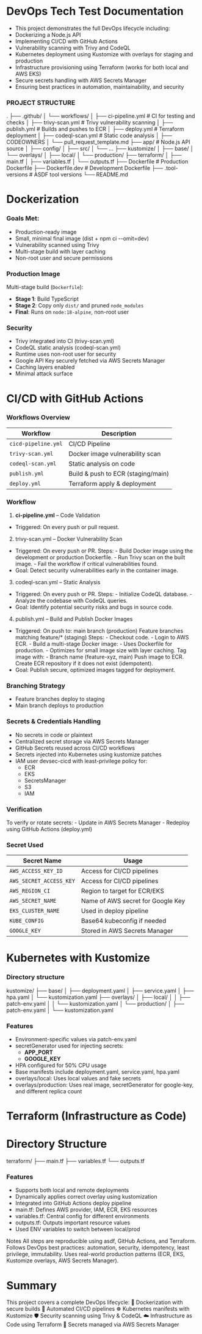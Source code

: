 # DevOps Tech Test Documentation
* This project demonstrates the full DevOps lifecycle including:
* Dockerizing a Node.js API
* Implementing CI/CD with GitHub Actions
* Vulnerability scanning with Trivy and CodeQL
* Kubernetes deployment using Kustomize with overlays for staging and production
* Infrastructure provisioning using Terraform (works for both local and AWS EKS)
* Secure secrets handling with AWS Secrets Manager
* Ensuring best practices in automation, maintainability, and security


### PROJECT STRUCTURE
.
├── .github/
│   └── workflows/
│       ├── ci-pipeline.yml           # CI for testing and checks
│       ├── trivy-scan.yml            # Trivy vulnerability scanning
│       ├── publish.yml               # Builds and pushes to ECR
│       ├── deploy.yml                # Terraform deployment
│       ├── codeql-scan.yml           # Static code analysis
│   ├── CODEOWNERS
│   └── pull_request_template.md
├── app/                              # Node.js API source
│   ├── config/
│   ├── src/
│   └── ...
├── kustomize/
│   ├── base/
│   └── overlays/
│       ├── local/
│       └── production/
├── terraform/
│   ├── main.tf
│   ├── variables.tf
│   └── outputs.tf
├── Dockerfile                        # Production Dockerfile
├── Dockerfile.dev                    # Development Dockerfile
├── .tool-versions                    # ASDF tool versions
└── README.md

# Dockerization

### Goals Met:

- Production-ready image
- Small, minimal final image (dist + npm ci --omit=dev)
- Vulnerability scanned using Trivy
- Multi-stage build with layer caching
- Non-root user and secure permissions

### Production Image

Multi-stage build (`Dockerfile`):

- **Stage 1**: Build TypeScript
- **Stage 2**: Copy only `dist/` and pruned `node_modules`
- **Final**: Runs on `node:18-alpine`, non-root user

### Security
- Trivy integrated into CI (trivy-scan.yml)
- CodeQL static analysis (codeql-scan.yml)
- Runtime uses non-root user for security
- Google API Key securely fetched via AWS Secrets Manager
- Caching layers enabled
- Minimal attack surface

# CI/CD with GitHub Actions
### Workflows Overview
| Workflow             | Description                              |
|----------------------|------------------------------------------|
| `cicd-pipeline.yml`  | CI/CD Pipeline                 |
| `trivy-scan.yml`     | Docker image vulnerability scan         |
| `codeql-scan.yml`    | Static analysis on code                 |
| `publish.yml`        | Build & push to ECR (staging/main)      |
| `deploy.yml`         | Terraform apply & deployment            |


### Workflow
1. **ci-pipeline.yml** – Code Validation
* Triggered: On every push or pull request.

2. trivy-scan.yml – Docker Vulnerability Scan
* Triggered: On every push or PR.
    Steps:
        - Build Docker image using the development or production Dockerfile.
        - Run Trivy scan on the built image.
        - Fail the workflow if critical vulnerabilities found.
* Goal: Detect security vulnerabilities early in the container image.

3. codeql-scan.yml – Static Analysis
* Triggered: On every push or PR.
    Steps:
        - Initialize CodeQL database.
        - Analyze the codebase with CodeQL queries.
* Goal: Identify potential security risks and bugs in source code.

4. publish.yml – Build and Publish Docker Images
* Triggered: On push to:
        main branch (production)
        Feature branches matching feature/* (staging)
    Steps:
        - Checkout code.
        - Login to AWS ECR.
        - Build a multi-stage Docker image:
        - Uses Dockerfile for production.
        - Optimizes for small image size with layer caching.
    Tag image with:
        - Branch name (feature-xyz, main)
    Push image to ECR.
    Create ECR repository if it does not exist (idempotent).
* Goal: Publish secure, optimized images tagged for deployment.

### Branching Strategy
* Feature branches deploy to staging
* Main branch deploys to production

### Secrets & Credentials Handling
* No secrets in code or plaintext
* Centralized secret storage via AWS Secrets Manager
* GitHub Secrets reused across CI/CD workflows
* Secrets injected into Kubernetes using kustomize patches
* IAM user devsec-cicd with least-privilege policy for:
    - ECR
    - EKS
    - SecretsManager
    - S3
    - IAM

### Verification
To verify or rotate secrets:
    - Update in AWS Secrets Manager
    - Redeploy using GitHub Actions (deploy.yml)

### Secret Used
| Secret Name             | Usage                                |
|--------------------------|---------------------------------------|
| `AWS_ACCESS_KEY_ID`      | Access for CI/CD pipelines            |
| `AWS_SECRET_ACCESS_KEY`  | Access for CI/CD pipelines            |
| `AWS_REGION_CI`          | Region to target for ECR/EKS          |
| `AWS_SECRET_NAME`        | Name of AWS secret for Google Key     |
| `EKS_CLUSTER_NAME`       | Used in deploy pipeline               |
| `KUBE_CONFIG`            | Base64 kubeconfig if needed           |
| `GOOGLE_KEY`             | Stored in AWS Secrets Manager         |


# Kubernetes with Kustomize

### Directory structure
kustomize/
├── base/
│   ├── deployment.yaml
│   ├── service.yaml
│   ├── hpa.yaml
│   └── kustomization.yaml
├── overlays/
│   ├── local/
│   │   ├── patch-env.yaml
│   │   └── kustomization.yaml
│   └── production/
│       ├── patch-env.yaml
│       └── kustomization.yaml

### Features
- Environment-specific values via patch-env.yaml
- secretGenerator used for injecting secrets:
    - **APP_PORT**
    - **GOOGLE_KEY**
- HPA configured for 50% CPU usage
- Base manifests include deployment.yaml, service.yaml, hpa.yaml
- overlays/local: Uses local values and fake secrets
- overlays/production: Uses real image, secretGenerator for google-key, and different replica count

# Terraform (Infrastructure as Code)

# Directory Structure
terraform/
├── main.tf
├── variables.tf
└── outputs.tf

### Features
* Supports both local and remote deployments
* Dynamically applies correct overlay using kustomization
* Integrated into GitHub Actions deploy pipeline
* main.tf: Defines AWS provider, IAM, ECR, EKS resources
* variables.tf: Central config for different environments
* outputs.tf: Outputs important resource values
* Used ENV variables to switch between local/prod


Notes
All steps are reproducible using asdf, GitHub Actions, and Terraform.
Follows DevOps best practices: automation, security, idempotency, least privilege, immutability.
Uses real-world production patterns (ECR, EKS, Kustomize overlays, AWS Secrets Manager).

# Summary
This project covers a complete DevOps lifecycle:
🐳 Dockerization with secure builds
🤖 Automated CI/CD pipelines
☸️ Kubernetes manifests with Kustomize
🛡️ Security scanning using Trivy & CodeQL
☁️ Infrastructure as Code using Terraform
🔐 Secrets managed via AWS Secrets Manager